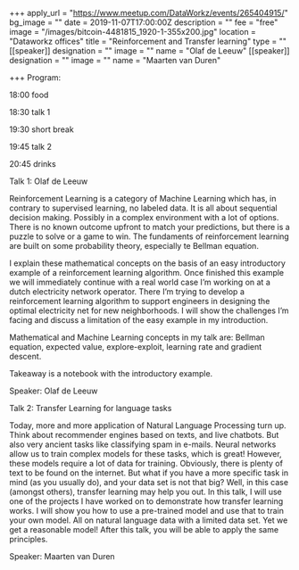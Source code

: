 +++
apply_url = "https://www.meetup.com/DataWorkz/events/265404915/"
bg_image = ""
date = 2019-11-07T17:00:00Z
description = ""
fee = "free"
image = "/images/bitcoin-4481815_1920-1-355x200.jpg"
location = "Dataworkz offices"
title = "Reinforcement and Transfer learning"
type = ""
[[speaker]]
designation = ""
image = ""
name = "Olaf de Leeuw"
[[speaker]]
designation = ""
image = ""
name = "Maarten van Duren"

+++
Program:

18:00 food

18:30 talk 1

19:30 short break

19:45 talk 2

20:45 drinks

Talk 1: Olaf de Leeuw

Reinforcement Learning is a category of Machine Learning which has, in contrary to supervised learning, no labeled data. It is all about sequential decision making. Possibly in a complex environment with a lot of options. There is no known outcome upfront to match your predictions, but there is a puzzle to solve or a game to win. The fundaments of reinforcement learning are built on some probability theory, especially te Bellman equation.

I explain these mathematical concepts on the basis of an easy introductory example of a reinforcement learning algorithm. Once finished this example we will immediately continue with a real world case I’m working on at a dutch electricity network operator. There I’m trying to develop a reinforcement learning algorithm to support engineers in designing the optimal electricity net for new neighborhoods. I will show the challenges I’m facing and discuss a limitation of the easy example in my introduction.

Mathematical and Machine Learning concepts in my talk are: Bellman equation, expected value, explore-exploit, learning rate and gradient descent.

Takeaway is a notebook with the introductory example.

Speaker: Olaf de Leeuw

Talk 2: Transfer Learning for language tasks

Today, more and more application of Natural Language Processing turn up. Think about recommender engines based on texts, and live chatbots. But also very ancient tasks like classifying spam in e-mails. Neural networks allow us to train complex models for these tasks, which is great! However, these models require a lot of data for training. Obviously, there is plenty of text to be found on the internet. But what if you have a more specific task in mind (as you usually do), and your data set is not that big? Well, in this case (amongst others), transfer learning may help you out. In this talk, I will use one of the projects I have worked on to demonstrate how transfer learning works. I will show you how to use a pre-trained model and use that to train your own model. All on natural language data with a limited data set. Yet we get a reasonable model! After this talk, you will be able to apply the same principles.

Speaker: Maarten van Duren